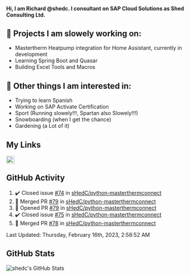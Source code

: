 #### Hi, I am Richard @shedc. I consultant on SAP Cloud Solutions as Shed Consulting Ltd.

## 👋 Projects I am slowely working on:
- Mastertherm Heatpump integration for Home Assistant, currently in development
- Learning Spring Boot and Quasar
- Building Excel Tools and Macros

## 👀 Other things I am interested in:
- Trying to learn Spanish
- Working on SAP Activate Certification
- Sport (Running slowely!!!, Spartan also Slowely!!!)
- Snowboarding (when I get the chance)
- Gardening (a Lot of it)

## My Links
[<img align="left" alt="shedc | LinkedIn" width="22px" src="https://cdn.jsdelivr.net/npm/simple-icons@v3/icons/linkedin.svg" />][linkedin]

<br/>

## GitHub Activity
<!--RECENT_ACTIVITY:start-->
1. ✔️ Closed issue [#74](https://github.com/sHedC/python-masterthermconnect/issues/74) in [sHedC/python-masterthermconnect](https://github.com/sHedC/python-masterthermconnect)
2. 🎉 Merged PR [#79](https://github.com/sHedC/python-masterthermconnect/pull/79) in [sHedC/python-masterthermconnect](https://github.com/sHedC/python-masterthermconnect)
3. 💪 Opened PR [#79](https://github.com/sHedC/python-masterthermconnect/pull/79) in [sHedC/python-masterthermconnect](https://github.com/sHedC/python-masterthermconnect)
4. ✔️ Closed issue [#75](https://github.com/sHedC/python-masterthermconnect/issues/75) in [sHedC/python-masterthermconnect](https://github.com/sHedC/python-masterthermconnect)
5. 🎉 Merged PR [#78](https://github.com/sHedC/python-masterthermconnect/pull/78) in [sHedC/python-masterthermconnect](https://github.com/sHedC/python-masterthermconnect)
<!--RECENT_ACTIVITY:end-->
<!--RECENT_ACTIVITY:last_update-->
Last Updated: Thursday, February 16th, 2023, 2:58:52 AM
<!--RECENT_ACTIVITY:last_update_end-->

## GitHub Stats
<img align="left" alt="shedc's GitHub Stats" src="https://github-readme-stats.vercel.app/api?username=shedc&show_icons=true&hide_title=true" />

[linkedin]: https://www.linkedin.com/in/richard-holmes-3314251/

